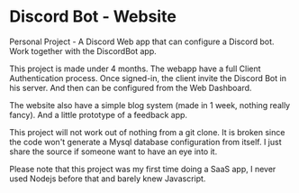 # Discord Bot - Website
 Personal Project - A Discord Web app that can configure a Discord bot. Work together with the DiscordBot app. 
 
 This project is made under 4 months. The webapp have a full Client Authentication process. Once signed-in, the client invite the Discord Bot in his server. And then can be configured from the Web Dashboard. 
 
 The website also have a simple blog system (made in 1 week, nothing really fancy). And a little prototype of a feedback app.
 
 
 This project will not work out of nothing from a git clone. It is broken since the code won't generate a Mysql database configuration from itself. I just share the source if someone want to have an eye into it. 
 
Please note that this project was my first time doing a SaaS app, I never used Nodejs before that and barely knew Javascript.
